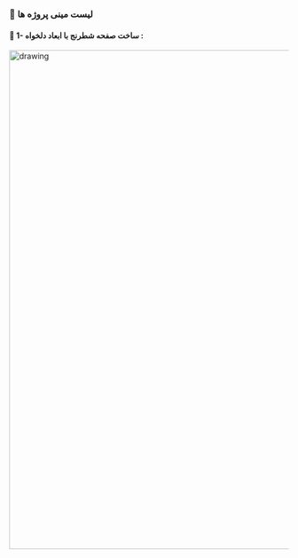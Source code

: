 ### 📑 لیست مینی پروژه ها

#### 📌  1- ساخت صفحه شطرنج با ابعاد دلخواه : 

<img src="" alt="drawing" style="width:900px; height:900px"/>
